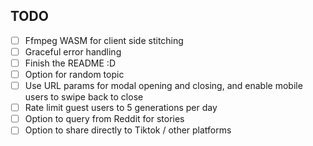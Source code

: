 ## TODO
- [ ] Ffmpeg WASM for client side stitching
- [ ] Graceful error handling
- [ ] Finish the README :D
- [ ] Option for random topic
- [ ] Use URL params for modal opening and closing, and enable mobile users to swipe back to close
- [ ] Rate limit guest users to 5 generations per day
- [ ] Option to query from Reddit for stories
- [ ] Option to share directly to Tiktok / other platforms